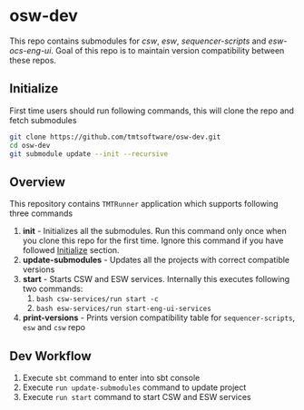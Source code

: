 # osw-dev 

This repo contains submodules for *csw*, *esw*, *sequencer-scripts* and *esw-ocs-eng-ui*.
Goal of this repo is to maintain version compatibility between these repos.

## Initialize

First time users should run following commands, this will clone the repo and fetch submodules

```bash 
git clone https://github.com/tmtsoftware/osw-dev.git
cd osw-dev
git submodule update --init --recursive
```

## Overview

This repository contains `TMTRunner` application which supports following three commands

1. **init** - Initializes all the submodules. Run this command only once when you clone this repo for the first time.
   Ignore this command if you have followed [Initialize](#Initialize) section. 
1. **update-submodules** - Updates all the projects with correct compatible versions
1. **start** - Starts CSW and ESW services. Internally this executes following two commands:
    1. `bash csw-services/run start -c`
    1. `bash esw-services/run start-eng-ui-services`
1. **print-versions** - Prints version compatibility table for `sequencer-scripts`, `esw` and `csw` repo

## Dev Workflow

1. Execute `sbt` command to enter into sbt console
1. Execute `run update-submodules` command to update project
1. Execute `run start` command to start CSW and ESW services
